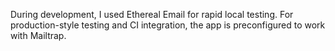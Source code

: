 


During development, I used Ethereal Email for rapid local testing. For production-style testing and CI integration, the app is preconfigured to work with Mailtrap.
